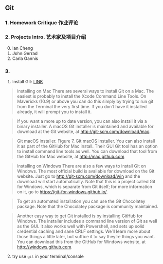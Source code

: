 ## Git

### 1. Homework Critique 作业评论

### 2. Projects Intro. 艺术家及项目介绍

0. Ian Cheng
0. John Gerrad
0. Carla Gannis


### 3. 






1. Install Git:
[LINK](https://git-scm.com/book/en/v2/Getting-Started-Installing-Git)


>Installing on Mac
>There are several ways to install Git on a Mac. The easiest is probably to install the Xcode Command Line Tools. On Mavericks (10.9) or above you can do this simply by trying to run git from the Terminal the very first time. If you don’t have it installed already, it will prompt you to install it.

>If you want a more up to date version, you can also install it via a binary installer. A macOS Git installer is maintained and available for download at the Git website, at http://git-scm.com/download/mac.

>Git macOS installer.
Figure 7. Git macOS Installer.
You can also install it as part of the GitHub for Mac install. Their GUI Git tool has an option to install command line tools as well. You can download that tool from the GitHub for Mac website, at http://mac.github.com.

>Installing on Windows
There are also a few ways to install Git on Windows. The most official build is available for download on the Git website. Just go to http://git-scm.com/download/win and the download will start automatically. Note that this is a project called Git for Windows, which is separate from Git itself; for more information on it, go to https://git-for-windows.github.io/.

>To get an automated installation you can use the Git Chocolatey package. Note that the Chocolatey package is community maintained.

>Another easy way to get Git installed is by installing GitHub for Windows. The installer includes a command line version of Git as well as the GUI. It also works well with Powershell, and sets up solid credential caching and sane CRLF settings. We’ll learn more about those things a little later, but suffice it to say they’re things you want. You can download this from the GitHub for Windows website, at http://windows.github.com.


2. try use `git` in your terminal/console